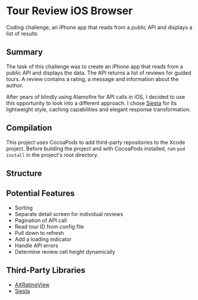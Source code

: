 # Tour Review iOS Browser #
Coding challenge, an iPhone app that reads from a public API and displays a list of results

## Summary ##
The task of this challenge was to create an iPhone app that reads from a public API and displays the data. The API returns a list of reviews for guided tours. A review contains a rating, a message and information about the author.

After years of blindly using Alamofire for API calls in iOS, I decided to use this opportunity to look into a different approach. I chose <a href="https://github.com/bustoutsolutions/siesta" target="_blank">Siesta</a> for its lightweight style, caching capabilities and elegant response transformation.

## Compilation ##
This project uses CocoaPods to add third-party repositories to the Xcode project. Before building the project and with CocoaPods installed, run `pod install` in the project's root directory.

## Structure ##

## Potential Features ##
* Sorting
* Separate detail screen for individual reviews
* Pagination of API call
* Read tour ID from config file
* Pull down to refresh
* Add a loading indicator
* Handle API errors
* Determine review cell height dynamically

## Third-Party Libraries ##
* <a href="https://github.com/akiroom/AXRatingView" target="_blank">AXRatingView</a>
* <a href="https://github.com/bustoutsolutions/siesta" target="_blank">Siesta</a>
